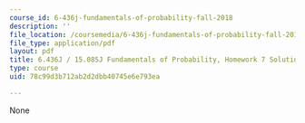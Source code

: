 ```yaml
---
course_id: 6-436j-fundamentals-of-probability-fall-2018
description: ''
file_location: /coursemedia/6-436j-fundamentals-of-probability-fall-2018/78c99d3b712ab2d2dbb40745e6e793ea_MIT6_436JF18_hw7solutions.pdf
file_type: application/pdf
layout: pdf
title: 6.436J / 15.085J Fundamentals of Probability, Homework 7 Solutions
type: course
uid: 78c99d3b712ab2d2dbb40745e6e793ea

---
```

None
